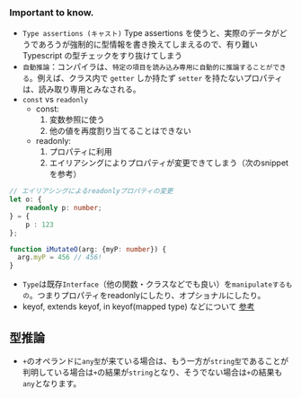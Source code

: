 ### Important to know.
-  `Type assertions (キャスト)` Type assertions を使うと、実際のデータがどうであろうが強制的に型情報を書き換えてしまえるので、有り難い Typescript の型チェックをすり抜けてしまう
- `自動推論`：コンパイラは、`特定の項目を読み込み専用に自動的に推論することができる`。例えば、クラス内で `getter` しか持たず `setter` を持たないプロパティは、読み取り専用とみなされる。
- `const` vs `readonly`
    - const: 
        1. 変数参照に使う
        2. 他の値を再度割り当てることはできない
    - readonly: 
        1. プロパティに利用
        2. エイリアシングによりプロパティが変更できてしまう（次のsnippetを参考）
```typescript
// エイリアシングによるreadonlyプロパティの変更
let o: {
    readonly p: number;
} = {
    p : 123
};

function iMutateO(arg: {myP: number}) {
  arg.myP = 456 // 456!
}
```
- `Type`は既存`Interface`（他の関数・クラスなどでも良い）を`manipulateするもの`。つまりプロパティをreadonlyにしたり、オプショナルにしたり。
- keyof, extends keyof, in keyof(mapped type) などについて [参考](https://blog.yux3.net/entry/2017/02/08/033834)
## 型推論
- `+`のオペランドに`any型`が来ている場合は、もう一方が`string型`であることが判明している場合は`+`の結果が`string`となり、そうでない場合は`+`の結果も`any`となります。